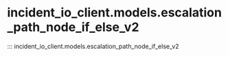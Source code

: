 # incident_io_client.models.escalation_path_node_if_else_v2

::: incident_io_client.models.escalation_path_node_if_else_v2
